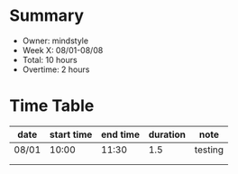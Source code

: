 # Summary
* Owner: mindstyle
* Week X: 08/01-08/08
* Total: 10 hours
* Overtime: 2 hours

# Time Table
| date  | start time  | end time | duration  |  note |
|---|---|---|---|---|
| 08/01  | 10:00  | 11:30  | 1.5  | testing  |
|   |   |   |   |   |
|   |   |   |   |   |
